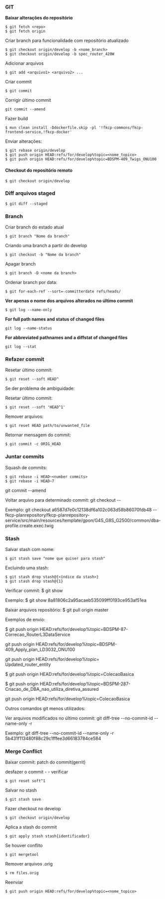 ### GIT ###

**Baixar alterações do repositório**

```console
$ git fetch <repo>
$ git fetch origin
```

Criar branch para funcionalidade com repositório atualizado
```console
$ git checkout origin/develop -b <nome_branch>
$ git checkout origin/develop -b spec_router_420W	
```

Adicionar arquivos
```console
$ git add <arquivo1> <arquivo2> ...
```

Criar commit
```console
$ git commit
```

Corrigir último commit
```console
git commit --amend
```

Fazer build

```console
$ mvn clean install -Ddockerfile.skip -pl '!fkcp-commons/fkcp-frontend-service,!fkcp-docker'
```

Enviar alterações:
```console
$ git rebase origin/develop
$ git push origin HEAD:refs/for/develop%topic=<nome_topico>
$ git push origin HEAD:refs/for/develop%topic=BDSPM-409_Twigs_ONU100
```

#### Checkout do repositório remoto ####
```console
$ git checkout origin/develop
```

### Diff arquivos staged ###
```console
$ git diff --staged
```

### Branch

Criar branch do estado atual
```console
$ git branch "Nome da branch"
```

Criando uma branch a partir do develop
```console
$ git checkout -b "Nome da branch"
```

Apagar branch
```console
$ git branch -D <nome da branch>
```

Ordenar branch por data:
```console
$ git for-each-ref --sort=-committerdate refs/heads/
```

**Ver apenas o nome dos arquivos alterados no último commit**
```console
$ git log --name-only
```

**For full path names and status of changed files**
```console
git log --name-status
```

**For abbreviated pathnames and a diffstat of changed files**
```console
git log --stat
```

### Refazer commit ###

Resetar último commit:
```console
$ git reset --soft HEAD^
```

Se der problema de ambiguidade:

Resetar último commit:
```console
$ git reset --soft 'HEAD^1'
```

Remover arquivos:
```console
$ git reset HEAD path/to/unwanted_file
```

Retornar mensagem do commit:
```console
$ git commit -c ORIG_HEAD
```

### Juntar commits ###

Squash de commits:
```console
$ git rebase -i HEAD~<number commits>
$ git rebase -i HEAD~7
```

git commit --amend

Voltar arquivo para determinado commit:
git checkout <hash commit> -- <file1> <file2>

Exemplo:
git checkout a6587d7e0c12138df6a102c063d58b86070fdb48 -- fkcp-planrepository/fkcp-planrepository-service/src/main/resources/template/gpon/G4S_G8S_G2500/common/dba-profile.create.exec.twig

### Stash ###

Salvar stash com nome:
```console
$ git stash save "nome que quiser para stash"
```

Excluindo uma stash:
```console
$ git stash drop stash@{<índice da stash>}
$ git stash drop stash@{1}
```

Verificar commit:
$ git show <hashCommit>

Exemplo:
$ git show 8a81806c2a95acaeb535099ff0193ce953af51ea

Baixar arquivos repositório:
$ git pull origin master

Exemplos de envio:

$ git push origin HEAD:refs/for/develop%topic=BDSPM-87-Correcao_RouterL3DataService

git push origin HEAD:refs/for/develop%topic=BDSPM-409_Apply_plan_LD3032_ONU100

git push origin HEAD:refs/for/develop%topic=	
Updated_router_entity

$ git push origin HEAD:refs/for/develop%topic=ColecaoBasica

$ git push origin HEAD:refs/for/develop%topic=BDSPM-287-Criacao_de_DBA_nao_utiliza_diretiva_assured

git push origin HEAD:refs/for/develop%topic=ColecaoBasica

Outros comandos git menos utilizados:

Ver arquivos modificados no último commit:
git diff-tree --no-commit-id --name-only -r <commit-ish>

Exemplo:
git diff-tree --no-commit-id --name-only -r 5b431f113480f88c29c1fffee3d66183784ce584

### Merge Conflict ###

Baixar commit: patch do commit(gerrit)

desfazer o commit -  - verificar

```console
$ git reset soft^1
```

Salvar no stash
```console
$ git stash save
```

Fazer checkout no develop
```console
$ git checkout origin/develop
```

Aplica a stash do commit
```console
$ git apply stash stash{identificador}
```
Se houver conflito
```console
$ git mergetool
```

Remover arquivos .orig
```console
$ rm files.orig
```

Reenviar 
```console
$ git push origin HEAD:refs/for/develop%topic=<nome_topico>
```
